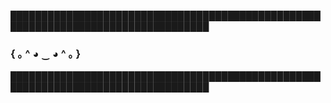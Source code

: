 ██████████████████████████████████████████████████████████████████████████████████
### { ｡ ^ ◕ ‿ ◕ ^ ｡ }
██████████████████████████████████████████████████████████████████████████████████


<!--
**sickDevelopers/sickDevelopers** is a ✨ _special_ ✨ repository because its `README.md` (this file) appears on your GitHub profile.

Here are some ideas to get you started:

- 🔭 I’m currently working on ...
- 🌱 I’m currently learning ...
- 👯 I’m looking to collaborate on ...
- 🤔 I’m looking for help with ...
- 💬 Ask me about ...
- 📫 How to reach me: ...
- 😄 Pronouns: ...
- ⚡ Fun fact: ...
-->
